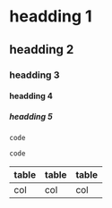 # headding 1

## headding 2

### headding 3

#### headding 4

##### headding 5

`code`

```code```

table | table | table
--- | --- | ---
col | col | col
